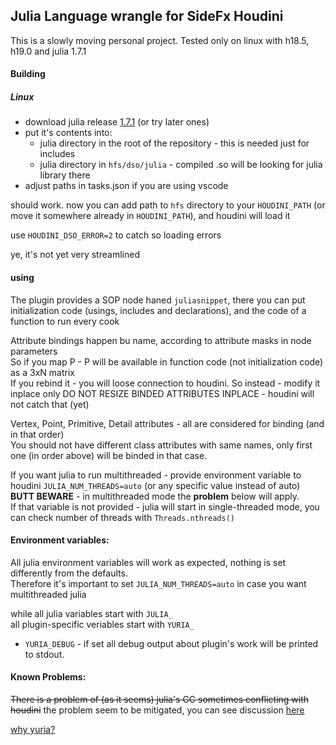 ## Julia Language wrangle for SideFx Houdini

This is a slowly moving personal project.
Tested only on linux with h18.5, h19.0 and julia 1.7.1

#### Building
##### Linux
* download julia release [1.7.1](https://julialang.org/downloads/) (or try later ones) 
* put it's contents into:
  * julia directory in the root of the repository - this is needed just for includes
  * julia directory in `hfs/dso/julia` - compiled .so will be looking for julia library there
* adjust paths in tasks.json if you are using vscode

should work. now you can add path to `hfs` directory to your `HOUDINI_PATH` (or move it somewhere already in `HOUDINI_PATH`), and houdini will load it

use `HOUDINI_DSO_ERROR=2` to catch so loading errors

ye, it's not yet very streamlined

#### using
The plugin provides a SOP node haned `juliasnippet`, there you can put initialization code (usings, includes and declarations), and the code of a function to run every cook

Attribute bindings happen bu name, according to attribute masks in node parameters  
So if you map P - P will be available in function code (not initialization code) as a 3xN matrix  
If you rebind it - you will loose connection to houdini. So instead - modify it inplace only
DO NOT RESIZE BINDED ATTRIBUTES INPLACE - houdini will not catch that (yet)

Vertex, Point, Primitive, Detail attributes - all are considered for binding (and in that order)  
You should not have different class attributes with same names, only first one (in order above) will be binded in that case.

If you want julia to run multithreaded - provide environment variable to houdini `JULIA_NUM_THREADS=auto` (or any specific value instead of auto)  
**BUTT BEWARE** - in multithreaded mode the **problem** below will apply.  
If that variable is not provided - julia will start in single-threaded mode, you can check number of threads with `Threads.nthreads()`

#### Environment variables:
All julia environment variables will work as expected, nothing is set differently from the defaults.  
Therefore it's important to set `JULIA_NUM_THREADS=auto` in case you want multithreaded julia

while all julia variables start with `JULIA_`  
all plugin-specific veriables start with `YURIA_`

* `YURIA_DEBUG` - if set all debug output about plugin's work will be printed to stdout.

#### Known Problems:
~~There is a problem of (as it seems) julia's GC sometimes conflicting with houdini~~ the problem seem to be mitigated, you can see discussion [here](https://discourse.julialang.org/t/segfault-and-crash-embedding-when-julia-runs-multithreaded-gc/75221)

[why yuria?](https://youtu.be/frlyZzYG1So?t=35)
